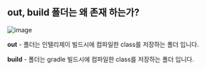 ## out, build 폴더는 왜 존재 하는가?
![image](https://img1.daumcdn.net/thumb/R1280x0/?scode=mtistory2&fname=https%3A%2F%2Fblog.kakaocdn.net%2Fdn%2FpCXWi%2Fbtq8sqd3I7E%2FuaOWxDV5juNjr0dbHiXtKk%2Fimg.png)

**out** - 폴더는 인텔리제이 빌드시에 컴파일한 class를 저장하는 폴더 입니다.

**build** - 폴더는 gradle 빌드시에 컴파일한 class를 저장하는 폴더 입니다.
